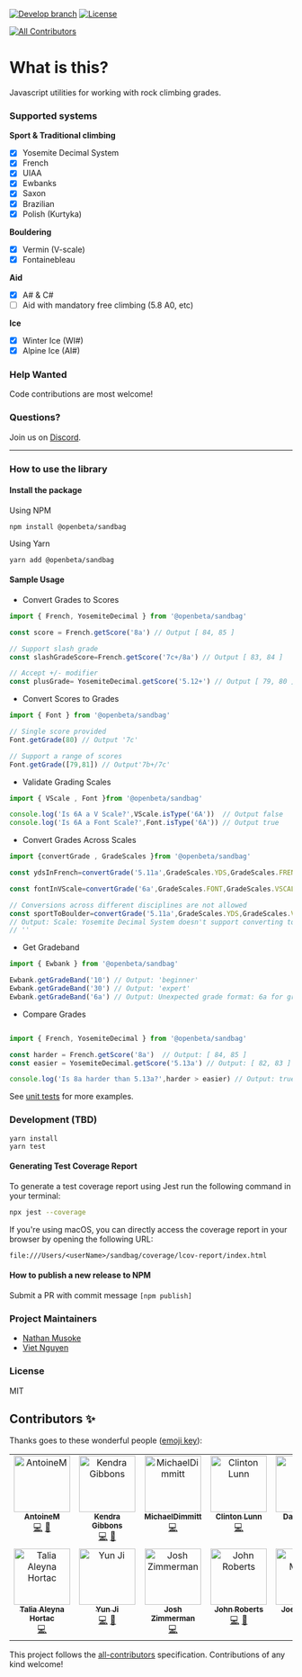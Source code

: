 [![Develop branch](https://github.com/openbeta/climbing-grades/actions/workflows/nodejs.yml/badge.svg?branch=develop)](https://github.com/OpenBeta/climbing-grades/actions/workflows/nodejs.yml?query=develop)  [![License](https://img.shields.io/github/license/openbeta/climbing-grades?style=flat-square)](./LICENSE)
<!-- ALL-CONTRIBUTORS-BADGE:START - Do not remove or modify this section -->
[![All Contributors](https://img.shields.io/badge/all_contributors-13-orange.svg?style=flat-square)](#contributors-)
<!-- ALL-CONTRIBUTORS-BADGE:END -->
# What is this?

Javascript utilities for working with rock climbing grades.

### Supported systems

**Sport & Traditional climbing**
- [x] Yosemite Decimal System
- [x] French
- [x] UIAA
- [x] Ewbanks
- [x] Saxon
- [x] Brazilian
- [x] Polish (Kurtyka)

**Bouldering**
- [x] Vermin (V-scale)
- [x] Fontainebleau

**Aid**
- [x] A# & C#
- [ ] Aid  with mandatory free climbing (5.8 A0, etc)

**Ice**
- [x] Winter Ice (WI#)
- [x] Alpine Ice (AI#)

### Help Wanted

Code contributions are most welcome!

### Questions?
Join us on [Discord](https://discord.gg/fY9DbRav8h).

---

### How to use the library

#### Install the package

Using NPM

```
npm install @openbeta/sandbag
```
Using Yarn
```
yarn add @openbeta/sandbag
```

#### Sample Usage

- Convert Grades to Scores

```javascript
import { French, YosemiteDecimal } from '@openbeta/sandbag'

const score = French.getScore('8a') // Output [ 84, 85 ]

// Support slash grade
const slashGradeScore=French.getScore('7c+/8a') // Output [ 83, 84 ]

// Accept +/- modifier
const plusGrade= YosemiteDecimal.getScore('5.12+') // Output [ 79, 80 ]
```

- Convert Scores to Grades

```javascript
import { Font } from '@openbeta/sandbag'

// Single score provided
Font.getGrade(80) // Output '7c'

// Support a range of scores 
Font.getGrade([79,81]) // Output'7b+/7c'

```

- Validate Grading Scales
``` javascript
import { VScale , Font }from '@openbeta/sandbag'

console.log('Is 6A a V Scale?',VScale.isType('6A'))  // Output false
console.log('Is 6A a Font Scale?',Font.isType('6A')) // Output true

```

- Convert Grades Across Scales

``` javascript
import {convertGrade , GradeScales }from '@openbeta/sandbag'

const ydsInFrench=convertGrade('5.11a',GradeScales.YDS,GradeScales.FRENCH) // Output '6b+/6c'

const fontInVScale=convertGrade('6a',GradeScales.FONT,GradeScales.VSCALE) //OutPut 'V3'

// Conversions across different disciplines are not allowed
const sportToBoulder=convertGrade('5.11a',GradeScales.YDS,GradeScales.VSCALE)
// Output: Scale: Yosemite Decimal System doesn't support converting to Scale: V Scale
// ''
```

- Get Gradeband

```javascript
import { Ewbank } from '@openbeta/sandbag'

Ewbank.getGradeBand('10') // Output: 'beginner'
Ewbank.getGradeBand('30') // Output: 'expert'
Ewbank.getGradeBand('6a') // Output: Unexpected grade format: 6a for grade scale Ewbank 'unknown'

```
- Compare Grades

```javascript

import { French, YosemiteDecimal } from '@openbeta/sandbag'

const harder = French.getScore('8a')  // Output: [ 84, 85 ]
const easier = YosemiteDecimal.getScore('5.13a') // Output: [ 82, 83 ]

console.log('Is 8a harder than 5.13a?',harder > easier) // Output: true

```



See [unit tests](./src/__tests__) for more examples.

### Development (TBD)

```
yarn install
yarn test
```

#### Generating Test Coverage Report

To generate a test coverage report using Jest run the following command in your terminal:

```sh
npx jest --coverage
```

If you're using macOS, you can directly access the coverage report in your browser by opening the following URL:

```
file:///Users/<userName>/sandbag/coverage/lcov-report/index.html
```

#### How to publish a new release to NPM
Submit a PR with commit message `[npm publish]`

### Project Maintainers
- [Nathan Musoke](https://github.com/musoke)
- [Viet Nguyen](https://github.com/vnugent)

### License

MIT

## Contributors ✨

Thanks goes to these wonderful people ([emoji key](https://allcontributors.org/docs/en/emoji-key)):

<!-- ALL-CONTRIBUTORS-LIST:START - Do not remove or modify this section -->
<!-- prettier-ignore-start -->
<!-- markdownlint-disable -->
<table>
  <tbody>
    <tr>
      <td align="center" valign="top" width="14.28%"><a href="https://github.com/AntoineMarnat"><img src="https://avatars.githubusercontent.com/u/28685732?v=4?s=100" width="100px;" alt="AntoineM"/><br /><sub><b>AntoineM</b></sub></a><br /><a href="https://github.com/OpenBeta/sandbag/commits?author=AntoineMarnat" title="Code">💻</a> <a href="#ideas-AntoineMarnat" title="Ideas, Planning, & Feedback">🤔</a></td>
      <td align="center" valign="top" width="14.28%"><a href="https://github.com/gibboj"><img src="https://avatars.githubusercontent.com/u/2992272?v=4?s=100" width="100px;" alt="Kendra Gibbons"/><br /><sub><b>Kendra Gibbons</b></sub></a><br /><a href="https://github.com/OpenBeta/sandbag/commits?author=gibboj" title="Code">💻</a> <a href="#ideas-gibboj" title="Ideas, Planning, & Feedback">🤔</a></td>
      <td align="center" valign="top" width="14.28%"><a href="https://twitter.com/m_dimmitt"><img src="https://avatars.githubusercontent.com/u/11463275?v=4?s=100" width="100px;" alt="MichaelDimmitt"/><br /><sub><b>MichaelDimmitt</b></sub></a><br /><a href="https://github.com/OpenBeta/sandbag/commits?author=MichaelDimmitt" title="Code">💻</a></td>
      <td align="center" valign="top" width="14.28%"><a href="http://clintonlunn.com"><img src="https://avatars.githubusercontent.com/u/24685932?v=4?s=100" width="100px;" alt="Clinton Lunn"/><br /><sub><b>Clinton Lunn</b></sub></a><br /><a href="https://github.com/OpenBeta/sandbag/commits?author=clintonlunn" title="Code">💻</a></td>
      <td align="center" valign="top" width="14.28%"><a href="https://github.com/DarrenZLew"><img src="https://avatars.githubusercontent.com/u/26758226?v=4?s=100" width="100px;" alt="Darren Lew"/><br /><sub><b>Darren Lew</b></sub></a><br /><a href="https://github.com/OpenBeta/sandbag/commits?author=DarrenZLew" title="Code">💻</a> <a href="#ideas-DarrenZLew" title="Ideas, Planning, & Feedback">🤔</a></td>
      <td align="center" valign="top" width="14.28%"><a href="https://github.com/l4u532"><img src="https://avatars.githubusercontent.com/u/88317742?v=4?s=100" width="100px;" alt="Klaus"/><br /><sub><b>Klaus</b></sub></a><br /><a href="https://github.com/OpenBeta/sandbag/commits?author=l4u532" title="Code">💻</a> <a href="#ideas-l4u532" title="Ideas, Planning, & Feedback">🤔</a></td>
      <td align="center" valign="top" width="14.28%"><a href="http://nathan.musoke.ca"><img src="https://avatars.githubusercontent.com/u/16665084?v=4?s=100" width="100px;" alt="Nathan Musoke"/><br /><sub><b>Nathan Musoke</b></sub></a><br /><a href="https://github.com/OpenBeta/sandbag/commits?author=musoke" title="Code">💻</a> <a href="#ideas-musoke" title="Ideas, Planning, & Feedback">🤔</a></td>
    </tr>
    <tr>
      <td align="center" valign="top" width="14.28%"><a href="https://github.com/TaliaMalia"><img src="https://avatars.githubusercontent.com/u/131688085?v=4?s=100" width="100px;" alt="Talia Aleyna Hortac"/><br /><sub><b>Talia Aleyna Hortac</b></sub></a><br /><a href="https://github.com/OpenBeta/sandbag/commits?author=TaliaMalia" title="Code">💻</a></td>
      <td align="center" valign="top" width="14.28%"><a href="https://github.com/actuallyyun"><img src="https://avatars.githubusercontent.com/u/87448230?v=4?s=100" width="100px;" alt="Yun Ji"/><br /><sub><b>Yun Ji</b></sub></a><br /><a href="https://github.com/OpenBeta/sandbag/commits?author=actuallyyun" title="Code">💻</a> <a href="#ideas-actuallyyun" title="Ideas, Planning, & Feedback">🤔</a></td>
      <td align="center" valign="top" width="14.28%"><a href="https://github.com/josh610"><img src="https://avatars.githubusercontent.com/u/72105948?v=4?s=100" width="100px;" alt="Josh Zimmerman"/><br /><sub><b>Josh Zimmerman</b></sub></a><br /><a href="https://github.com/OpenBeta/sandbag/commits?author=josh610" title="Code">💻</a></td>
      <td align="center" valign="top" width="14.28%"><a href="https://johnny.sh/"><img src="https://avatars.githubusercontent.com/u/11850362?v=4?s=100" width="100px;" alt="John Roberts"/><br /><sub><b>John Roberts</b></sub></a><br /><a href="https://github.com/OpenBeta/sandbag/commits?author=johncalvinroberts" title="Code">💻</a> <a href="#ideas-johncalvinroberts" title="Ideas, Planning, & Feedback">🤔</a></td>
      <td align="center" valign="top" width="14.28%"><a href="https://github.com/marinojoey"><img src="https://avatars.githubusercontent.com/u/87674525?v=4?s=100" width="100px;" alt="Joey Marino"/><br /><sub><b>Joey Marino</b></sub></a><br /><a href="https://github.com/OpenBeta/sandbag/commits?author=marinojoey" title="Code">💻</a> <a href="#ideas-marinojoey" title="Ideas, Planning, & Feedback">🤔</a></td>
      <td align="center" valign="top" width="14.28%"><a href="https://github.com/enapupe"><img src="https://avatars.githubusercontent.com/u/291082?v=4?s=100" width="100px;" alt="Iacami Gevaerd"/><br /><sub><b>Iacami Gevaerd</b></sub></a><br /><a href="https://github.com/OpenBeta/sandbag/commits?author=enapupe" title="Code">💻</a> <a href="#ideas-enapupe" title="Ideas, Planning, & Feedback">🤔</a></td>
    </tr>
  </tbody>
</table>

<!-- markdownlint-restore -->
<!-- prettier-ignore-end -->

<!-- ALL-CONTRIBUTORS-LIST:END -->

This project follows the [all-contributors](https://github.com/all-contributors/all-contributors) specification. Contributions of any kind welcome!
